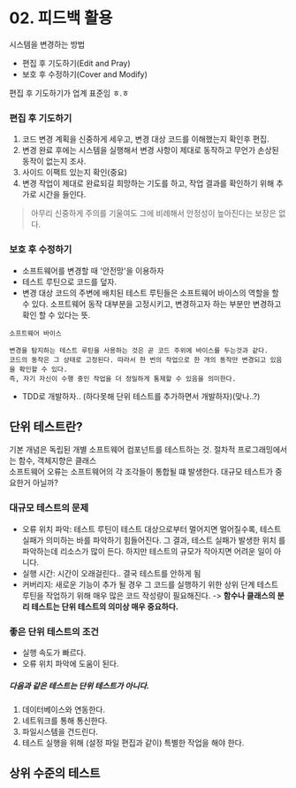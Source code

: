 # 02. 피드백 활용
시스템을 변경하는 방법
 - 편집 후 기도하기(Edit and Pray)
 - 보호 후 수정하기(Cover and Modify)  

편집 후 기도하기가 업계 표준임 ㅎ.ㅎ  
  
### 편집 후 기도하기
1. 코드 변경 계획을 신중하게 세우고, 변경 대상 코드를 이해했는지 확인후 편집. 
2. 변경 완료 후에는 시스템을 실행해서 변경 사항이 제대로 동작하고 무언가 손상된 동작이 없는지 조사. 
3. 사이드 이팩트 있는지 확인(중요)
4. 변경 작업이 제대로 완료되길 희망하는 기도를 하고, 작업 결과를 확인하기 위해 추가로 시간을 들인다.

> 아무리 신중하게 주의를 기울여도 그에 비례해서 안정성이 높아진다는 보장은 없다.

### 보호 후 수정하기
 - 소프트웨어를 변경할 때 '안전망'을 이용하자
 - 테스트 루틴으로 코드를 덮자.
 - 변경 대상 코드의 주변에 배치된 테스트 루틴들은 소프트웨어 바이스의 역할을 할 수 있다. 소프트웨어 동작 대부분을 고정시키고, 변경하고자 하는 부분만 변경하고 확인 할 수 있다는 뜻.
```
소프트웨어 바이스

변경을 탐지하는 테스트 루틴을 사용하는 것은 곧 코드 주위에 바이스를 두는것과 같다.
코드의 동작은 그 상태로 고정된다. 따라서 한 번의 작업으로 한 개의 동작만 변경되고 있음을 확인할 수 있다.
즉, 자기 자신이 수행 중인 작업을 더 정밀하게 통제할 수 있음을 의미한다.
```
 - TDD로 개발하자.. (하다못해 단위 테스트를 추가하면서 개발하자)(맞나..?)

## 단위 테스트란?
기본 개념은 독립된 개별 소프트웨어 컴포넌트를 테스트하는 것. 절차적 프로그래밍에서는 함수, 객체지향은 클래스  
소프트웨어 오류는 소프트웨어의 각 조각들이 통합될 떄 발생한다. 대규모 테스트가 중요한거 아닐까?
### 대규모 테스트의 문제
 - 오류 위치 파악: 테스트 루틴이 테스트 대상으로부터 멀어지면 멀어질수록, 테스트 실패가 의미하는 바를 파악하기 힘들어진다. 그 결과, 테스트 실패가 발생한 위치 를 파악하는데 리소스가 많이 든다. 하지만 테스트의 규모가 작아지면 어려운 일이 아니다.
 - 실행 시간: 시간이 오래걸린다.. 결국 테스트를 안하게 됨
 - 커버리지: 새로운 기능이 추가 될 경우 그 코드를 실행하기 위한 상위 단계 테스트 루틴을 작업하기 위해 매우 많은 코드 작성량이 필요해진다.
->
**함수나 클래스의 분리 테스트는 단위 테스트의 의미상 매우 중요하다.**
  
### 좋은 단위 테스트의 조건
 - 실행 속도가 빠르다.
 - 오류 위치 파악에 도움이 된다.

##### 다음과 같은 테스트는 단위 테스트가 아니다.
 1. 데이터베이스와 연동한다.
 2. 네트워크를 통해 통신한다.
 3. 파일시스템을 건드린다.
 4. 테스트 실행을 위해 (설정 파일 편집과 같이) 특별한 작업을 해야 한다.

## 상위 수준의 테스트



































